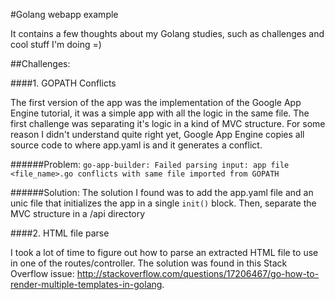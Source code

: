 #Golang webapp example

It contains a few thoughts about my Golang studies, such as challenges and cool stuff I'm doing =)

##Challenges:

####1. GOPATH Conflicts 

The first version of the app was the implementation of the Google App Engine tutorial, it was a simple app with all the logic in the same file. The first challenge was separating it's logic in a kind of MVC structure. For some reason I didn't understand quite right yet, Google App Engine copies all source code to where app.yaml is and it generates a conflict.

######Problem:
``go-app-builder: Failed parsing input: app file <file_name>.go conflicts with same file imported from GOPATH``


######Solution:
The solution I found was to add the app.yaml file and an unic file that initializes the app in a single ``init()`` block. Then, separate the MVC structure in a /api directory

####2. HTML file parse

I took a lot of time to figure out how to parse an extracted HTML file to use in one of the routes/controller.
The solution was found in this Stack Overflow issue: http://stackoverflow.com/questions/17206467/go-how-to-render-multiple-templates-in-golang.
